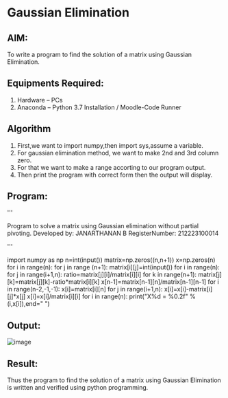 # Gaussian Elimination

## AIM:
To write a program to find the solution of a matrix using Gaussian Elimination.

## Equipments Required:
1. Hardware – PCs
2. Anaconda – Python 3.7 Installation / Moodle-Code Runner

## Algorithm
1. First,we want to import numpy,then import sys,assume a variable.
2. For gaussian elimination method, we want to make 2nd and 3rd column zero.
3. For that we want to make a range accorting to our program output.
4. Then print the program with correct form then the output will display.


## Program:
'''

Program to solve a matrix using Gaussian elimination without partial pivoting.
Developed by: JANARTHANAN B
RegisterNumber: 212223100014

'''

import numpy as np
n=int(input())
matrix=np.zeros((n,n+1))
x=np.zeros(n)
for i in range(n):
    for j in range (n+1):
        matrix[i][j]=int(input())
for i in range(n):
    for j in range(i+1,n):
        ratio=matrix[j][i]/matrix[i][i]
        for k in range(n+1):
            matrix[j][k]=matrix[j][k]-ratio*matrix[i][k]
x[n-1]=matrix[n-1][n]/matrix[n-1][n-1]
for i in range(n-2,-1,-1):
    x[i]=matrix[i][n]
    for j in range(i+1,n):
        x[i]=x[i]-matrix[i][j]*x[j]
    x[i]=x[i]/matrix[i][i]
for i in range(n):
    print("X%d = %0.2f" %(i,x[i]),end=" ")

## Output:
![image](https://github.com/jokerjana/Gaussian/assets/147173630/aa10574d-51f5-4de1-b7df-78c8d2be4e93)



## Result:
Thus the program to find the solution of a matrix using Gaussian Elimination is written and verified using python programming.


